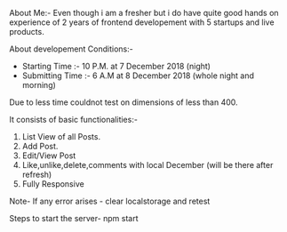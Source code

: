 About Me:-
Even though i am a fresher but i do have quite good hands on experience of 2 years of frontend developement with 5 startups and live products.

About developement Conditions:-
* Starting Time :- 10 P.M. at 7 December 2018 (night)
* Submitting Time :- 6 A.M at 8 December 2018 (whole night and morning)

Due to less time couldnot test on dimensions of less than 400.

It consists of basic functionalities:-

1. List View of all Posts.
2. Add Post.
3. Edit/View Post
4. Like,unlike,delete,comments with local December (will be there after refresh)
5. Fully Responsive

Note- If any error arises - clear localstorage and retest

Steps to start the server- npm start